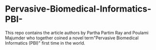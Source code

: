 # Pervasive-Biomedical-Informatics-PBI-
This repo contains the article authors  by Partha Partim Ray and Poulami Majumder who together coined a novel term"Pervasive Biomedical Informatics (PBI)" first time in the world.

